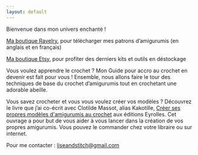 ```yaml
---
layout: default
---
```


Bienvenue dans mon univers enchanté !

[Ma boutique Ravelry](https://www.ravelry.com/designers/lise-grandjonc), pour télécharger mes patrons d’amigurumis (en anglais et en français)

[Ma boutique Etsy](https://www.etsy.com/fr/shop/LiseAndStitch), pour profiter des derniers kits et outils en déstockage

Vous voulez apprendre le crochet ? Mon Guide pour accro au crochet en devenir  est fait pour vous ! Ensemble, nous allons faire le tour des techniques de base du crochet d’amigurumis tout en crochetant une adorable abeille. 

Vous savez crocheter et vous vous voulez créer vos modèles ? Découvrez le livre que j’ai co-écrit avec Clotilde Massot, alias Kakotille, [Créer ses propres modèles d'amigurumis au crochet](https://www.eyrolles.com/Arts-Loisirs/Livre/creer-ses-propres-modeles-d-amigurumis-au-crochet-9782416014888/) aux éditions Eyrolles. Cet ouvrage a pour but de vous aider à vous lancer dans la création de vos propres amigurumis. Vous pouvez le commander chez votre libraire ou sur internet.

Pour me contacter : liseandstitch@gmail.com
